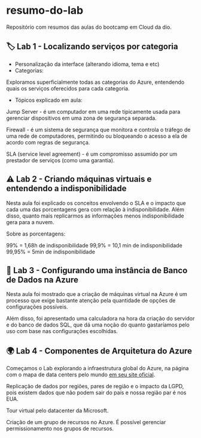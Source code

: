 # resumo-do-lab
Repositório com resumos das aulas do bootcamp em Cloud da dio.


## 🏷️ Lab 1 - Localizando serviços por categoria

- Personalização da interface (alterando idioma, tema e etc)
- Categorias:

Exploramos superficialmente todas as categorias do Azure, entendendo quais os serviços oferecidos para cada categoria.

- Tópicos explicado em aula:
  
Jump Server - é um computador em uma rede tipicamente usada para gerenciar dispositivos em uma zona de segurança separada.

Firewall - é um sistema de segurança que monitora e controla o tráfego de uma rede de computadores, permitindo ou bloqueando o acesso a ela de acordo com regras de segurança.

SLA (service level agreement) - é um compromisso assumido por um prestador de serviços (como uma garantia).


## ⚠️ Lab 2 - Criando máquinas virtuais e entendendo a indisponibilidade

Nesta aula foi explicado os conceitos envolvendo o SLA e o impacto que cada uma das porcentagens gera com relação à indisponibilidade. Além disso, quanto mais replicarmos as informações menos indisponibilidade gera para a nuvem.

Sobre as porcentagens:

99% = 1,68h de indisponibilidade
99,9% = 10,1 min de indisponibilidade
99,95% = 5min de indisponibilidade

## 🔢 Lab 3 - Configurando uma instância de Banco de Dados na Azure

Nesta aula foi mostrado que a criação de máquinas virtual na Azure é um processo que exige bastante atenção pela quantidade de opções de configurações possíveis. 

Além disso, foi apresentado uma calculadora na hora da criação do servidor e do banco de dados SQL, que dá uma noção do quanto gastaríamos pelo uso com base nas configurações escolhidas. 

## 🌍 Lab 4 - Componentes de Arquitetura do Azure

Começamos o Lab explorando a infraestrutura global do Azure, na página com o mapa de data centers pelo mundo [em seu site oficial](https://datacenters.microsoft.com/globe/explore).

Replicação de dados por regiões, pares de região e o impacto da LGPD, pois existem dados que não podem sair do país e nossa região par é nos EUA.

Tour virtual pelo datacenter da Microsoft.

Criação de um grupo de recursos no Azure. É possível gerenciar permissionamento nos grupos de recursos.



